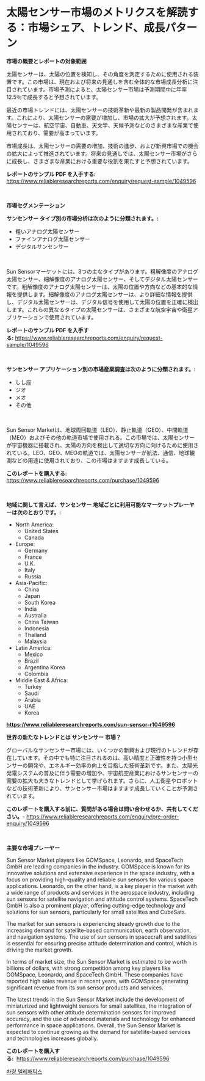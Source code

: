 <p><h1>太陽センサー市場のメトリクスを解読する：市場シェア、トレンド、成長パターン</h1></p><p><strong>市場の概要とレポートの対象範囲</strong></p>
<p><p>太陽センサーは、太陽の位置を検知し、その角度を測定するために使用される装置です。この市場は、現在および将来の見通しを含む全体的な市場成長分析に注目されています。市場予測によると、太陽センサー市場は予測期間中に年率12.5％で成長すると予想されています。</p><p>最近の市場トレンドには、太陽センサーの技術革新や最新の製品開発が含まれます。これにより、太陽センサーの需要が増加し、市場の拡大が予想されます。太陽センサーは、航空宇宙、自動車、天文学、天候予測などのさまざまな産業で使用されており、需要が高まっています。</p><p>市場成長は、太陽センサーの需要の増加、技術の進歩、および新興市場での機会の拡大によって推進されています。将来の見通しでは、太陽センサー市場がさらに成長し、さまざまな産業における重要な役割を果たすと予想されています。</p></p>
<p><strong>レポートのサンプル PDF を入手する:</strong> <a href="https://www.reliableresearchreports.com/enquiry/request-sample/1049596">https://www.reliableresearchreports.com/enquiry/request-sample/1049596</a></p>
<p>&nbsp;</p>
<p><strong>市場セグメンテーション</strong></p>
<p><strong>サンセンサー タイプ別の市場分析は次のように分類されます。:</strong></p>
<p><ul><li>粗いアナログ太陽センサー</li><li>ファインアナログ太陽センサー</li><li>デジタルサンセンサー</li></ul></p>
<p>&nbsp;</p>
<p><p>Sun Sensorマーケットには、3つの主なタイプがあります。粗解像度のアナログ太陽センサー、細解像度のアナログ太陽センサー、そしてデジタル太陽センサーです。粗解像度のアナログ太陽センサーは、太陽の位置や方向などの基本的な情報を提供します。細解像度のアナログ太陽センサーは、より詳細な情報を提供し、デジタル太陽センサーは、デジタル信号を使用して太陽の位置を正確に検出します。これらの異なるタイプの太陽センサーは、さまざまな航空宇宙や衛星アプリケーションで使用されています。</p></p>
<p><strong>レポートのサンプル PDF を入手する:</strong>&nbsp;<a href="https://www.reliableresearchreports.com/enquiry/request-sample/1049596">https://www.reliableresearchreports.com/enquiry/request-sample/1049596</a></p>
<p>&nbsp;</p>
<p><strong> サンセンサー アプリケーション別の市場産業調査は次のように分類されます。:</strong></p>
<p><ul><li>しし座</li><li>ジオ</li><li>メオ</li><li>その他</li></ul></p>
<p>&nbsp;</p>
<p><p>Sun Sensor Marketは、地球周回軌道（LEO）、静止軌道（GEO）、中間軌道（MEO）およびその他の軌道市場で使用される。この市場では、太陽センサーが宇宙機器に搭載され、太陽の方向を検出して適切な方向に向けるために使用されている。LEO、GEO、MEOの軌道では、太陽センサーが航法、通信、地球観測などの用途に使用されており、この市場はますます成長している。</p></p>
<p><strong>このレポートを購入する:</strong>&nbsp; <a href="https://www.reliableresearchreports.com/purchase/1049596">https://www.reliableresearchreports.com/purchase/1049596</a></p>
<p>&nbsp;</p>
<p><strong>地域に関して言えば、サンセンサー 地域ごとに利用可能なマーケットプレーヤーは次のとおりです。:</strong></p>
<p><ul>
    <li>
        North America:
        <ul>
            <li>United States</li>
            <li>Canada</li>
        </ul>
    </li>
    <li>
        Europe:
        <ul>
            <li>Germany</li>
            <li>France</li>
            <li>U.K.</li>
            <li>Italy</li>
            <li>Russia</li>
        </ul>
    </li>
    <li>
        Asia-Pacific:
        <ul>
            <li>China</li>
            <li>Japan</li>
            <li>South Korea</li>
            <li>India</li>
            <li>Australia</li>
            <li>China Taiwan</li>
            <li>Indonesia</li>
            <li>Thailand</li>
            <li>Malaysia</li>
        </ul>
    </li>
    <li>
        Latin America:
        <ul>
            <li>Mexico</li>
            <li>Brazil</li>
            <li>Argentina Korea</li>
            <li>Colombia</li>
        </ul>
    </li>
    <li>
        Middle East & Africa:
        <ul>
            <li>Turkey</li>
            <li>Saudi</li>
            <li>Arabia</li>
            <li>UAE</li>
            <li>Korea</li>
        </ul>
    </li>
    </ul></p>
<p><strong><a href="https://www.reliableresearchreports.com/sun-sensor-r1049596">https://www.reliableresearchreports.com/sun-sensor-r1049596</a></strong>&nbsp;</p>
<p><strong>世界の新たなトレンドとは サンセンサー 市場？</strong></p>
<p><p>グローバルなサンセンサー市場には、いくつかの新興および現行のトレンドが存在しています。その中でも特に注目されるのは、高い精度と正確性を持つ小型センサーの開発や、エネルギー効率の向上を目指した技術革新です。また、太陽光発電システムの普及に伴う需要の増加や、宇宙航空産業におけるサンセンサーの需要の拡大も大きなトレンドとして挙げられます。さらに、人工衛星やロボットなどの技術革新により、サンセンサー市場はますます成長していくことが予測されています。</p></p>
<p><strong>このレポートを購入する前に、質問がある場合は問い合わせるか、共有してください。</strong>- <a href="https://www.reliableresearchreports.com/enquiry/pre-order-enquiry/1049596">https://www.reliableresearchreports.com/enquiry/pre-order-enquiry/1049596</a></p>
<p>&nbsp;</p>
<p><strong>主要な市場プレーヤー</strong></p>
<p><p>Sun Sensor Market players like GOMSpace, Leonardo, and SpaceTech GmbH are leading companies in the industry. GOMSpace is known for its innovative solutions and extensive experience in the space industry, with a focus on providing high-quality and reliable sun sensors for various space applications. Leonardo, on the other hand, is a key player in the market with a wide range of products and services in the aerospace industry, including sun sensors for satellite navigation and attitude control systems. SpaceTech GmbH is also a prominent player, offering cutting-edge technology and solutions for sun sensors, particularly for small satellites and CubeSats.</p><p>The market for sun sensors is experiencing steady growth due to the increasing demand for satellite-based communication, earth observation, and navigation systems. The use of sun sensors in spacecraft and satellites is essential for ensuring precise attitude determination and control, which is driving the market growth.</p><p>In terms of market size, the Sun Sensor Market is estimated to be worth billions of dollars, with strong competition among key players like GOMSpace, Leonardo, and SpaceTech GmbH. These companies have reported high sales revenue in recent years, with GOMSpace generating significant revenue from its sun sensor products and services.</p><p>The latest trends in the Sun Sensor Market include the development of miniaturized and lightweight sensors for small satellites, the integration of sun sensors with other attitude determination sensors for improved accuracy, and the use of advanced materials and technology for enhanced performance in space applications. Overall, the Sun Sensor Market is expected to continue growing as the demand for satellite-based services and technologies increases globally.</p></p>
<p><strong>このレポートを購入する:</strong>&nbsp;&nbsp;<a href="https://www.reliableresearchreports.com/purchase/1049596">https://www.reliableresearchreports.com/purchase/1049596</a></p>
<p><p><a href="https://medium.com/@adonispellea2022/%EC%B0%A8%EB%9F%89-%ED%85%94%EB%A0%88%EB%A7%A4%ED%8B%B1%EC%8A%A4-%EC%8B%9C%EC%9E%A5-%EB%A9%94%ED%8A%B8%EB%A6%AD-%ED%95%B4%EB%8F%85-%EC%8B%9C%EC%9E%A5-%EC%A0%90%EC%9C%A0%EC%9C%A8-%ED%8A%B8%EB%A0%8C%EB%93%9C-%EB%B0%8F-%EC%84%B1%EC%9E%A5-%EC%96%91%EC%83%81-e435f2c055a2">차량 텔레매틱스</a></p></p>